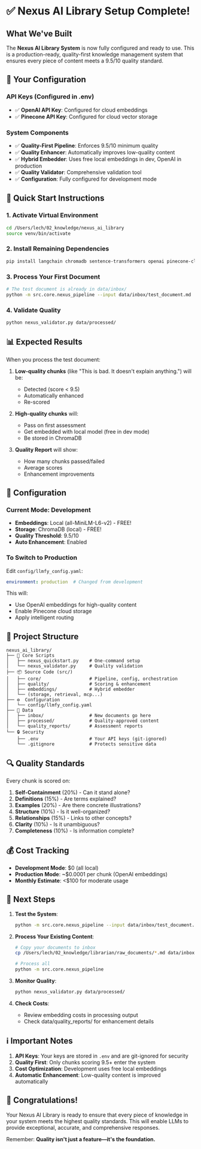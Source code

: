 # ✅ Nexus AI Library Setup Complete!

## What We've Built

The **Nexus AI Library System** is now fully configured and ready to use. This is a production-ready, quality-first knowledge management system that ensures every piece of content meets a 9.5/10 quality standard.

## 🔑 Your Configuration

### API Keys (Configured in .env)
- ✅ **OpenAI API Key**: Configured for cloud embeddings
- ✅ **Pinecone API Key**: Configured for cloud vector storage

### System Components
- ✅ **Quality-First Pipeline**: Enforces 9.5/10 minimum quality
- ✅ **Quality Enhancer**: Automatically improves low-quality content
- ✅ **Hybrid Embedder**: Uses free local embeddings in dev, OpenAI in production
- ✅ **Quality Validator**: Comprehensive validation tool
- ✅ **Configuration**: Fully configured for development mode

## 🚀 Quick Start Instructions

### 1. Activate Virtual Environment
```bash
cd /Users/lech/02_knowledge/nexus_ai_library
source venv/bin/activate
```

### 2. Install Remaining Dependencies
```bash
pip install langchain chromadb sentence-transformers openai pinecone-client
```

### 3. Process Your First Document
```bash
# The test document is already in data/inbox/
python -m src.core.nexus_pipeline --input data/inbox/test_document.md
```

### 4. Validate Quality
```bash
python nexus_validator.py data/processed/
```

## 📊 Expected Results

When you process the test document:

1. **Low-quality chunks** (like "This is bad. It doesn't explain anything.") will be:
   - Detected (score < 9.5)
   - Automatically enhanced
   - Re-scored
   
2. **High-quality chunks** will:
   - Pass on first assessment
   - Get embedded with local model (free in dev mode)
   - Be stored in ChromaDB

3. **Quality Report** will show:
   - How many chunks passed/failed
   - Average scores
   - Enhancement improvements

## 🔧 Configuration

### Current Mode: Development
- **Embeddings**: Local (all-MiniLM-L6-v2) - FREE!
- **Storage**: ChromaDB (local) - FREE!
- **Quality Threshold**: 9.5/10
- **Auto Enhancement**: Enabled

### To Switch to Production
Edit `config/llmfy_config.yaml`:
```yaml
environment: production  # Changed from development
```

This will:
- Use OpenAI embeddings for high-quality content
- Enable Pinecone cloud storage
- Apply intelligent routing

## 📁 Project Structure

```
nexus_ai_library/
├── 🚀 Core Scripts
│   ├── nexus_quickstart.py    # One-command setup
│   └── nexus_validator.py     # Quality validation
├── 📦 Source Code (src/)
│   ├── core/                  # Pipeline, config, orchestration
│   ├── quality/               # Scoring & enhancement
│   ├── embeddings/            # Hybrid embedder
│   └── (storage, retrieval, mcp...)
├── ⚙️  Configuration
│   └── config/llmfy_config.yaml
├── 📂 Data
│   ├── inbox/                 # New documents go here
│   ├── processed/             # Quality-approved content
│   └── quality_reports/       # Assessment reports
└── 🔒 Security
    ├── .env                   # Your API keys (git-ignored)
    └── .gitignore             # Protects sensitive data
```

## 🔍 Quality Standards

Every chunk is scored on:
1. **Self-Containment** (20%) - Can it stand alone?
2. **Definitions** (15%) - Are terms explained?
3. **Examples** (20%) - Are there concrete illustrations?
4. **Structure** (10%) - Is it well-organized?
5. **Relationships** (15%) - Links to other concepts?
6. **Clarity** (10%) - Is it unambiguous?
7. **Completeness** (10%) - Is information complete?

## 💰 Cost Tracking

- **Development Mode**: $0 (all local)
- **Production Mode**: ~$0.0001 per chunk (OpenAI embeddings)
- **Monthly Estimate**: <$100 for moderate usage

## 🎯 Next Steps

1. **Test the System**:
   ```bash
   python -m src.core.nexus_pipeline --input data/inbox/test_document.md
   ```

2. **Process Your Existing Content**:
   ```bash
   # Copy your documents to inbox
   cp /Users/lech/02_knowledge/librarian/raw_documents/*.md data/inbox/
   
   # Process all
   python -m src.core.nexus_pipeline
   ```

3. **Monitor Quality**:
   ```bash
   python nexus_validator.py data/processed/
   ```

4. **Check Costs**:
   - Review embedding costs in processing output
   - Check data/quality_reports/ for enhancement details

## ℹ️ Important Notes

1. **API Keys**: Your keys are stored in `.env` and are git-ignored for security
2. **Quality First**: Only chunks scoring 9.5+ enter the system
3. **Cost Optimization**: Development uses free local embeddings
4. **Automatic Enhancement**: Low-quality content is improved automatically

## 🎉 Congratulations!

Your Nexus AI Library is ready to ensure that every piece of knowledge in your system meets the highest quality standards. This will enable LLMs to provide exceptional, accurate, and comprehensive responses.

Remember: **Quality isn't just a feature—it's the foundation.**